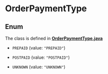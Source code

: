 

# OrderPaymentType

## Enum

The class is defined in **[OrderPaymentType.java](../../src/main/java/org/openapitools/model/OrderPaymentType.java)**


* `PREPAID` (value: `"PREPAID"`)

* `POSTPAID` (value: `"POSTPAID"`)

* `UNKNOWN` (value: `"UNKNOWN"`)



